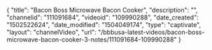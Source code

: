 {
    "title": "Bacon Boss Microwave Bacon Cooker",
    "description": "",
    "channelid": "111091684",
    "videoid": "109990288",
    "date_created": "1502522624",
    "date_modified": "1504049174",
    "type": "captivate",
    "layout": "channelVideo",
    "url": "\/bbbusa-latest-videos\/bacon-boss-microwave-bacon-cooker-3-notes\/111091684-109990288"
}